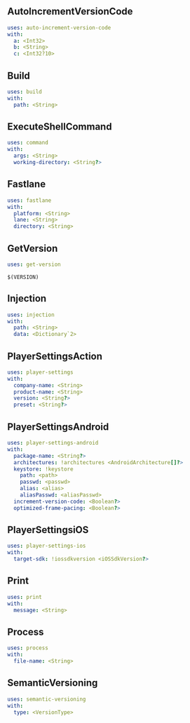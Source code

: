 AutoIncrementVersionCode
---

```yaml
uses: auto-increment-version-code
with:
  a: <Int32>
  b: <String>
  c: <Int32?10>
```
Build
---

```yaml
uses: build
with:
  path: <String>
```
ExecuteShellCommand
---

```yaml
uses: command
with:
  args: <String>
  working-directory: <String?>
```
Fastlane
---

```yaml
uses: fastlane
with:
  platform: <String>
  lane: <String>
  directory: <String>
```
GetVersion
---

```yaml
uses: get-version
```

```
$(VERSION)
```
Injection
---

```yaml
uses: injection
with:
  path: <String>
  data: <Dictionary`2>
```
PlayerSettingsAction
---

```yaml
uses: player-settings
with:
  company-name: <String>
  product-name: <String>
  version: <String?>
  preset: <String?>
```
PlayerSettingsAndroid
---

```yaml
uses: player-settings-android
with:
  package-name: <String?>
  architectures: !architectures <AndroidArchitecture[]?>
  keystore: !keystore
    path: <path>
    passwd: <passwd>
    alias: <alias>
    aliasPasswd: <aliasPasswd>
  increment-version-code: <Boolean?>
  optimized-frame-pacing: <Boolean?>
```
PlayerSettingsiOS
---

```yaml
uses: player-settings-ios
with:
  target-sdk: !iossdkversion <iOSSdkVersion?>
```
Print
---

```yaml
uses: print
with:
  message: <String>
```
Process
---

```yaml
uses: process
with:
  file-name: <String>
```
SemanticVersioning
---

```yaml
uses: semantic-versioning
with:
  type: <VersionType>
```
